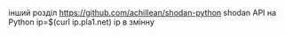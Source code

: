 інший розділ
https://github.com/achillean/shodan-python    shodan API на Python
ip=$(curl ip.pla1.net)  ір в змінну
